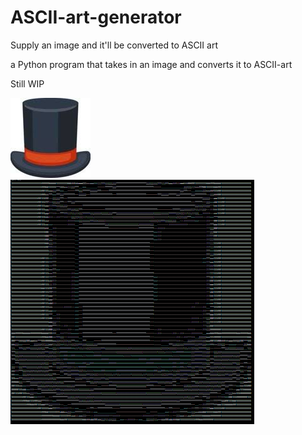 # ASCII-art-generator
Supply an image and it'll be converted to ASCII art

a Python program that takes in an image and converts it to ASCII-art

Still WIP

![Top hat](https://github.com/dsorenes/ASCII-art-generator/blob/master/images/tophat.jpg)
![Top hat ASCII](https://github.com/dsorenes/ASCII-art-generator/blob/master/images/tophat-ascii-small.png)
